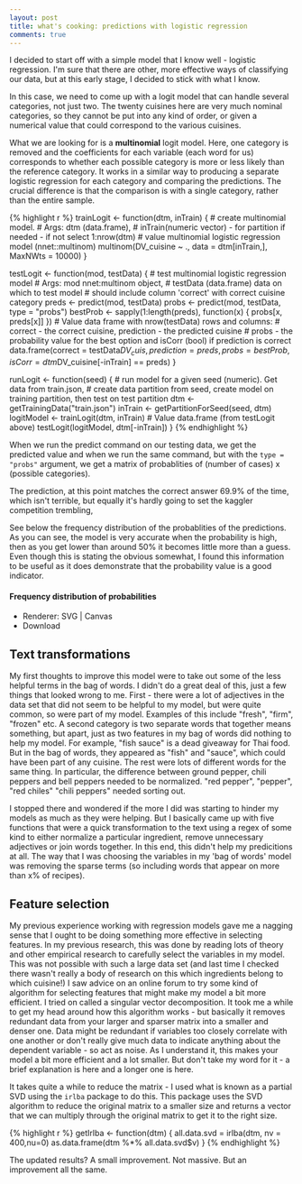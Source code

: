 ```yaml
---
layout: post
title: what's cooking: predictions with logistic regression
comments: true
---
```


I decided to start off with a simple model that I know well - logistic regression.
I'm sure that there are other, more effective ways of classifying our data, but
at this early stage, I decided to stick with what I know.

In this case, we need to come up with a logit model that can handle several categories,
not just two. The twenty cuisines here are very much nominal categories, so they 
cannot be put into any kind of order, or given a numerical value that could 
correspond to the various cuisines.

What we are looking for is a **multinomial** logit model. Here, one category is removed 
and the coefficients for each variable (each word for us) corresponds to whether 
each possible category is more or less likely than the reference category. It 
works in a similar way to producing a separate logistic regression for each category
and comparing the predictions. The crucial difference is that the comparison is with a 
single category, rather than the entire sample.


{% highlight r %}
trainLogit <- function(dtm, inTrain) {
    # create multinomial model. 
    # Args: dtm (data.frame), 
    # inTrain(numeric vector) - for partition if needed - if not select 1:nrow(dtm)
    # value multinomial logistic regression model (nnet::multinom)
    multinom(DV_cuisine ~ ., data = dtm[inTrain,], MaxNWts = 10000)
}

testLogit <- function(mod, testData) {
    # test multinomial logistic regression model
    # Args: mod nnet:multinom object, 
    # testData (data.frame) data on which to test model
    # should include column 'correct' with correct cuisine category
    preds <- predict(mod, testData)
    probs <- predict(mod, testData, type = "probs")
    bestProb <- sapply(1:length(preds), function(x) {
        probs[x, preds[x]]
    })
    # Value data frame with nrow(testData) rows and columns:
    # correct - the correct cuisine, prediction - the predicted cuisine
    # probs - the probability value for the best option and isCorr (bool) if prediction is correct
    data.frame(correct = testData$DV_cuis, prediction = preds,
               probs = bestProb, isCorr = dtm$DV_cuisine[-inTrain] == preds)
}

runLogit <- function(seed) {
    # run model for a given seed (numeric). Get data from train.json,
    # create data partition from seed, create model on training partition, then test on test partition
    dtm <- getTrainingData("train.json")
    inTrain <- getPartitionForSeed(seed, dtm)
    logitModel <- trainLogit(dtm, inTrain)
    # Value data.frame (from testLogit above)
    testLogit(logitModel, dtm[-inTrain])
}
{% endhighlight %}

When we run the predict command on our testing data, we get the predicted value 
and when we run the same command, but with the `type = "probs"` argument, we get a 
matrix of probablities of (number of cases) x (possible categories). 

The prediction, at this point matches the correct answer 69.9% of the time, 
which isn't terrible, but equally it's hardly going to set the kaggler competition
trembling, 

See below the frequency distribution of the probablities of the predictions. As 
you can see, the model is very accurate when the probability is high, then as you
get lower than around 50% it becomes little more than a guess. Even though this is
stating the obvious somewhat, I found this information to be useful as it does 
demonstrate that the probability value is a good indicator.

#### Frequency distribution of probabilities

<!--html_preserve--><div id="plot_id459901946-container" class="ggvis-output-container">
<div id="plot_id459901946" class="ggvis-output"></div>
<div class="plot-gear-icon">
<nav class="ggvis-control">
<a class="ggvis-dropdown-toggle" title="Controls" onclick="return false;"></a>
<ul class="ggvis-dropdown">
<li>
Renderer: 
<a id="plot_id459901946_renderer_svg" class="ggvis-renderer-button" onclick="return false;" data-plot-id="plot_id459901946" data-renderer="svg">SVG</a>
 | 
<a id="plot_id459901946_renderer_canvas" class="ggvis-renderer-button" onclick="return false;" data-plot-id="plot_id459901946" data-renderer="canvas">Canvas</a>
</li>
<li>
<a id="plot_id459901946_download" class="ggvis-download" data-plot-id="plot_id459901946">Download</a>
</li>
</ul>
</nav>
</div>
</div>
<script type="text/javascript">
var plot_id459901946_spec = {
  "data": [
    {
      "name": ".0/bin1_flat",
      "format": {
        "type": "csv",
        "parse": {
          "x_": "number",
          "count_": "number"
        }
      },
      "values": "\"isCorr\",\"x_\",\"count_\"\n\"Incorrect\",0.05,0\n\"Incorrect\",0.1,1\n\"Incorrect\",0.15,23\n\"Incorrect\",0.2,97\n\"Incorrect\",0.25,137\n\"Incorrect\",0.3,193\n\"Incorrect\",0.35,192\n\"Incorrect\",0.4,174\n\"Incorrect\",0.45,170\n\"Incorrect\",0.5,183\n\"Incorrect\",0.55,168\n\"Incorrect\",0.6,122\n\"Incorrect\",0.65,117\n\"Incorrect\",0.7,102\n\"Incorrect\",0.75,72\n\"Incorrect\",0.8,79\n\"Incorrect\",0.85,88\n\"Incorrect\",0.9,70\n\"Incorrect\",0.95,80\n\"Incorrect\",1,46\n\"Incorrect\",1.05,0\n\"Correct\",0.1,0\n\"Correct\",0.15,5\n\"Correct\",0.2,20\n\"Correct\",0.25,63\n\"Correct\",0.3,77\n\"Correct\",0.35,103\n\"Correct\",0.4,126\n\"Correct\",0.45,146\n\"Correct\",0.5,196\n\"Correct\",0.55,177\n\"Correct\",0.6,209\n\"Correct\",0.65,195\n\"Correct\",0.7,231\n\"Correct\",0.75,258\n\"Correct\",0.8,317\n\"Correct\",0.85,322\n\"Correct\",0.9,496\n\"Correct\",0.95,869\n\"Correct\",1,2023\n\"Correct\",1.05,0"
    },
    {
      "name": ".0/bin1",
      "source": ".0/bin1_flat",
      "transform": [
        {
          "type": "treefacet",
          "keys": [
            "data.isCorr"
          ]
        }
      ]
    },
    {
      "name": "scale/stroke",
      "format": {
        "type": "csv",
        "parse": {}
      },
      "values": "\"domain\"\n\"Incorrect\"\n\"Correct\""
    },
    {
      "name": "scale/x",
      "format": {
        "type": "csv",
        "parse": {
          "domain": "number"
        }
      },
      "values": "\"domain\"\n-6.93889390390723e-18\n1.1"
    },
    {
      "name": "scale/x_rel",
      "format": {
        "type": "csv",
        "parse": {
          "domain": "number"
        }
      },
      "values": "\"domain\"\n0\n1"
    },
    {
      "name": "scale/y",
      "format": {
        "type": "csv",
        "parse": {
          "domain": "number"
        }
      },
      "values": "\"domain\"\n-101.15\n2124.15"
    },
    {
      "name": "scale/y_rel",
      "format": {
        "type": "csv",
        "parse": {
          "domain": "number"
        }
      },
      "values": "\"domain\"\n0\n1"
    }
  ],
  "scales": [
    {
      "name": "stroke",
      "type": "ordinal",
      "domain": {
        "data": "scale/stroke",
        "field": "data.domain"
      },
      "points": true,
      "sort": false,
      "range": "category10"
    },
    {
      "name": "x",
      "domain": {
        "data": "scale/x",
        "field": "data.domain"
      },
      "zero": false,
      "nice": false,
      "clamp": false,
      "range": "width"
    },
    {
      "name": "x_rel",
      "domain": {
        "data": "scale/x_rel",
        "field": "data.domain"
      },
      "range": "width",
      "zero": false,
      "nice": false,
      "clamp": false
    },
    {
      "name": "y",
      "domain": {
        "data": "scale/y",
        "field": "data.domain"
      },
      "zero": false,
      "nice": false,
      "clamp": false,
      "range": "height"
    },
    {
      "name": "y_rel",
      "domain": {
        "data": "scale/y_rel",
        "field": "data.domain"
      },
      "range": "height",
      "zero": false,
      "nice": false,
      "clamp": false
    }
  ],
  "marks": [
    {
      "type": "group",
      "from": {
        "data": ".0/bin1"
      },
      "marks": [
        {
          "type": "line",
          "properties": {
            "update": {
              "stroke": {
                "scale": "stroke",
                "field": "data.isCorr"
              },
              "strokeWidth": {
                "value": 5
              },
              "x": {
                "scale": "x",
                "field": "data.x_"
              },
              "y": {
                "scale": "y",
                "field": "data.count_"
              }
            },
            "ggvis": {
              "data": {
                "value": ".0/bin1"
              }
            }
          }
        }
      ]
    }
  ],
  "legends": [
    {
      "orient": "right",
      "title": "",
      "properties": {
        "legend": {
          "x": {
            "scale": "x_rel",
            "value": 0.1
          },
          "y": {
            "scale": "y_rel",
            "value": 0.9
          }
        }
      },
      "stroke": "stroke"
    }
  ],
  "axes": [
    {
      "type": "x",
      "scale": "x",
      "orient": "bottom",
      "title": "Probability value",
      "format": "%",
      "values": [0.2, 0.4, 0.6, 0.8, 1],
      "layer": "back",
      "grid": true,
      "properties": {
        "grid": {
          "stroke": {
            "value": "white"
          }
        }
      }
    },
    {
      "type": "y",
      "scale": "y",
      "orient": "left",
      "title": "",
      "values": [500, 1000, 1500, 2000],
      "layer": "back",
      "grid": true,
      "properties": {
        "grid": {
          "stroke": {
            "value": "white"
          }
        }
      }
    }
  ],
  "padding": null,
  "ggvis_opts": {
    "keep_aspect": false,
    "resizable": true,
    "padding": {},
    "duration": 250,
    "renderer": "svg",
    "hover_duration": 0,
    "width": "700px",
    "height": "480px"
  },
  "handlers": null
};
ggvis.getPlot("plot_id459901946").parseSpec(plot_id459901946_spec);
</script><!--/html_preserve-->

## Text transformations

My first thoughts to improve this model were to take out some of the less helpful
terms in the bag of words. I didn't do a great deal of this, just a few things 
that looked wrong to me. First - there were a lot of adjectives in the data set
that did not seem to be helpful to my model, but were quite common, so were part of
my model. Examples of this include "fresh", "firm", "frozen" etc. A second category
is two separate words that together means something, but apart, just as two features 
in my bag of words did nothing to help my model. For example, "fish sauce" is a 
dead giveaway for Thai food. But in the bag of words, they appeared as "fish" and
"sauce", which could have been part of any cuisine. The rest were lots of different
words for the same thing. In particular, the difference between ground pepper, chili
peppers and bell peppers needed to be normalized. "red pepper", "pepper", "red chiles"
"chili peppers" needed sorting out. 

I stopped there and wondered if the more I did was starting to hinder my models
as much as they were helping. But I basically came up with five functions that 
were a quick transformation to the text using a regex of some kind to either 
normalize a particular ingredient, remove unnecessary adjectives or join words 
together. In this end, this didn't help my predicitions at all. The way that 
I was choosing the variables in my 'bag of words' model was removing the sparse
terms (so including words that appear on more than x% of recipes). 

## Feature selection

My previous experience working with regression models gave me a nagging sense that
I ought to be doing something more effective in selecting features. In my previous
research, this was done by reading lots of theory and other empirical research to 
carefully select the variables in my model. This was not possible with such a large
data set (and last time I checked there wasn't really a body of research on this 
which ingredients belong to which cuisine!) I saw advice on an online
forum to try some kind of algorithm for selecting features that might make my
model a bit more efficient. I tried on called a singular vector decomposition. 
It took me a while to get my head around how this algorithm works - but basically 
it removes redundant data from your larger and sparser matrix into a smaller and 
denser one. Data might be redundant if variables too closely correlate with one 
another or don't really give much data to indicate anything about the dependent 
variable - so act as noise. As I understand it, this makes your model a bit more 
efficient and a lot smaller. But don't take my word for it - a brief explanation is
here and a longer one is here. 

It takes quite a while to reduce the matrix - I used what is known as a partial 
SVD using the `irlba` package to do this. This package uses the SVD algorithm to
reduce the original matrix to a smaller size and returns a vector that we can
multiply through the original matrix to get it to the right size.


{% highlight r %}
getIrlba <- function(dtm) {
    all.data.svd = irlba(dtm, nv = 400,nu=0)
    as.data.frame(dtm %*% all.data.svd$v)
}
{% endhighlight %}

The updated results? A small improvement. Not massive. But an improvement all the
same. 





